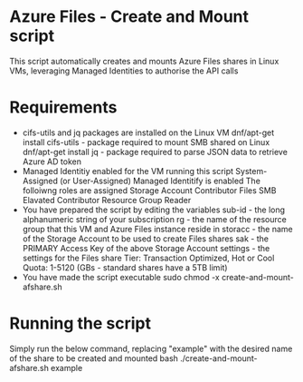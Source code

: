 # Azure Files - Create and Mount script
This script automatically creates and mounts Azure Files shares in Linux VMs, leveraging Managed Identities to authorise the API calls

# Requirements
- cifs-utils and jq packages are installed on the Linux VM
    dnf/apt-get install cifs-utils - package required to mount SMB shared on Linux
    dnf/apt-get install jq - package required to parse JSON data to retrieve Azure AD token
- Managed Identitiy enabled for the VM running this script
    System-Assigned (or User-Assigned) Managed Identitify is enabled
    The folloiwng roles are assigned
        Storage Account Contributor
        Files SMB Elavated Contributor
        Resource Group Reader
- You have prepared the script by editing the variables 
    sub-id - the long alphanumeric string of your subscription
    rg - the name of the resource group that this VM and Azure Files instance reside in
    storacc - the name of the Storage Account to be used to create Files shares
    sak - the PRIMARY Access Key of the above Storage Account
    settings - the settings for the Files share
        Tier: Transaction Optimized, Hot or Cool
        Quota: 1-5120 (GBs - standard shares have a 5TB limit)
- You have made the script executable
    sudo chmod -x create-and-mount-afshare.sh

# Running the script
Simply run the below command, replacing "example" with the desired name of the share to be created and mounted
    bash ./create-and-mount-afshare.sh example